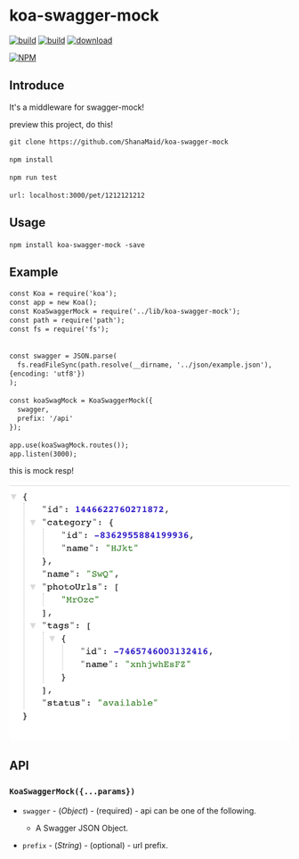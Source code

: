 # koa-swagger-mock
[![build](https://img.shields.io/npm/v/koa-swagger-mock.svg?style=flat-square)](https://www.npmjs.com/package/koa-swagger-mock) 
[![build](https://img.shields.io/npm/l/express.svg)](https://www.npmjs.com/package/koa-swagger-mock)
[![download](https://img.shields.io/npm/dt/koa-swagger-mock.svg?style=flat-square)](https://www.npmjs.com/package/koa-swagger-mock)

[![NPM](https://nodei.co/npm/koa-swagger-mock.png?downloads=true&downloadRank=true&stars=true)](https://nodei.co/npm/koa-swagger-mock/)
## Introduce
It's a middleware for swagger-mock!

preview this project, do this!
```
git clone https://github.com/ShanaMaid/koa-swagger-mock

npm install

npm run test

url: localhost:3000/pet/1212121212
```

## Usage
`npm install koa-swagger-mock -save`

## Example
```
const Koa = require('koa');
const app = new Koa();
const KoaSwaggerMock = require('../lib/koa-swagger-mock');
const path = require('path');
const fs = require('fs');


const swagger = JSON.parse(
  fs.readFileSync(path.resolve(__dirname, '../json/example.json'), {encoding: 'utf8'})
);

const koaSwagMock = KoaSwaggerMock({
  swagger,
  prefix: '/api'
});

app.use(koaSwagMock.routes());
app.listen(3000);
```
this is mock resp!

![mock resp](./example/example.png)

## API
### `KoaSwaggerMock({...params})`

* `swagger` - (*Object*) - (required) - api can be one of the following.
    - A Swagger JSON Object.

* `prefix` - (*String*) - (optional) - url prefix.

```
